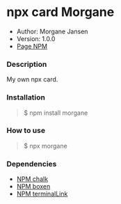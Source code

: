 # npx card Morgane

- Author: Morgane Jansen
- Version: 1.0.0
- [Page NPM](https://www.npmjs.com/package/morgane)

### Description

My own npx card.

### Installation

> \$ npm install morgane

### How to use

> \$ npx morgane

### Dependencies

- [NPM chalk](https://www.npmjs.com/package/chalk)
- [NPM boxen](https://www.npmjs.com/package/boxen)
- [NPM terminalLink](https://www.npmjs.com/package/terminal-link)
